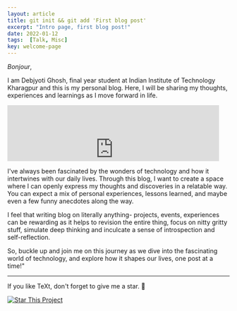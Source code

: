 ```yaml
---
layout: article
title: git init && git add 'First blog post'
excerpt: "Intro page, first blog post!"
date: 2022-01-12
tags:  [Talk, Misc]
key: welcome-page
---
```


*Bonjour*,

I am Debjyoti Ghosh, final year student at Indian Institute of Technology Kharagpur and this is my personal blog.
Here, I will be sharing my thoughts, experiences and learnings as I move forward in life.

<div style="position:center;height:0;overflow:hidden;max-width:100%;padding-bottom:25.25%;">
<iframe src="https://giphy.com/embed/xT8qBsOjMOcdeGJIU8" width="480" height="200" frameBorder="0" class="giphy-embed" allowFullScreen></iframe><p><a href="https://giphy.com/gifs/monstercat-edm-electronic-music-xT8qBsOjMOcdeGJIU8"></a></p>
</div>

I've always been fascinated by the wonders of technology and how it intertwines with our daily lives. Through this blog, I want to create a space where I can openly express my thoughts and discoveries in a relatable way. You can expect a mix of personal experiences, lessons learned, and maybe even a few funny anecdotes along the way.

I feel that writing blog on literally anything- projects, events, experiences can be rewarding as it helps to revision the entire thing, focus on nitty gritty stuff, simulate deep thinking and inculcate
a sense of introspection and self-reflection.

So, buckle up and join me on this journey as we dive into the fascinating world of technology, and explore how it shapes our lives, one post at a time!"

<!--more-->
---
If you like TeXt, don't forget to give me a star. :star2:

[![Star This Project](https://img.shields.io/github/stars/is-this-echo/is-this-echo.github.io.svg?label=Stars&style=social)](https://github.com/is-this-echo/is-this-echo.github.io)
